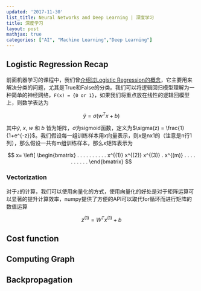 ```yaml
---
updated: '2017-11-30'
list_title: Neural Networks and Deep Learning | 深度学习 
title: 深度学习
layout: post
mathjax: true
categories: ["AI", "Machine Learning","Deep Learning"]
---
```


## Logistic Regression Recap

前面机器学习的课程中，我们曾[介绍过Logistic Regression的概念](https://xta0.me/2017/09/27/Machine-Learning-3.html)，它主要用来解决分类的问题，尤其是True和False的分类。我们可以将逻辑回归模型理解为一种简单的神经网络，`F(x) = {0 or 1}`，如果我们将重点放在线性的逻辑回模型上，则数学表达为

$$
\hat{y} = \sigma(w^Tx + b)
$$

其中$\hat{y}$, $x$, $w$ 和 $b$ 皆为矩阵，$\sigma$为sigmoid函数，定义为$\sigma(z) = \frac{1}{1+e^{-z}}$。我们假设每一组训练样本用$x$向量表示，则$x$是nx1的（注意是n行1列），那么假设一共有m组训练样本，那么$x$矩阵表示为

$$
x= 
\left[
\begin{bmatrix}
. . . . .
. . . . .
x^{(1)} x^{(2)} x^{(3)} . x^{(m)}
. . . . .
. . . . .
\end{bmatrix}
$$

### Vectorization 

对于`z`的计算，我们可以使用向量化的方式，使用向量化的好处是对于矩阵运算可以显著的提升计算效率，numpy提供了方便的API可以取代for循环而进行矩阵的数值运算

$$
z^{(1)} = W^Tx^{(1)}+b
$$

## Cost function

## Computing Graph

## Backpropagation
